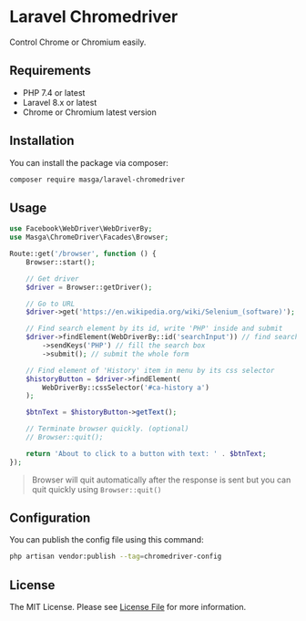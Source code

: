 # Laravel Chromedriver

Control Chrome or Chromium easily.

## Requirements

- PHP 7.4 or latest
- Laravel 8.x or latest
- Chrome or Chromium latest version

## Installation

You can install the package via composer:

```bash
composer require masga/laravel-chromedriver
```

## Usage

```php
use Facebook\WebDriver\WebDriverBy;
use Masga\ChromeDriver\Facades\Browser;

Route::get('/browser', function () {
    Browser::start();

    // Get driver
    $driver = Browser::getDriver();

    // Go to URL
    $driver->get('https://en.wikipedia.org/wiki/Selenium_(software)');

    // Find search element by its id, write 'PHP' inside and submit
    $driver->findElement(WebDriverBy::id('searchInput')) // find search input element
        ->sendKeys('PHP') // fill the search box
        ->submit(); // submit the whole form

    // Find element of 'History' item in menu by its css selector
    $historyButton = $driver->findElement(
        WebDriverBy::cssSelector('#ca-history a')
    );

    $btnText = $historyButton->getText();

    // Terminate browser quickly. (optional)
    // Browser::quit();

    return 'About to click to a button with text: ' . $btnText;
});
```

> Browser will quit automatically after the response is sent but you can quit quickly using `Browser::quit()`

## Configuration

You can publish the config file using this command:

```bash
php artisan vendor:publish --tag=chromedriver-config
```

## License

The MIT License. Please see [License File](LICENSE) for more information.
